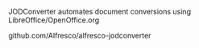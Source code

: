 JODConverter automates document conversions using LibreOffice/OpenOffice.org

github.com/Alfresco/alfresco-jodconverter